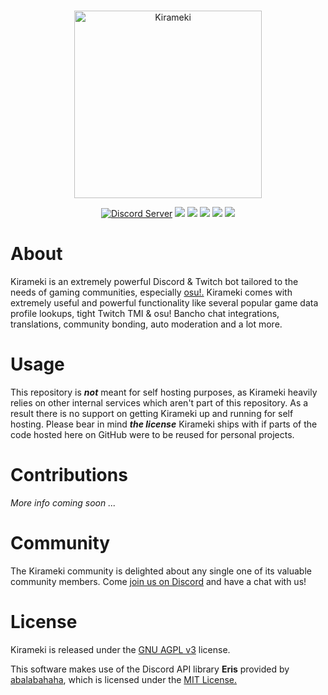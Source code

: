 <div align="center">
    <br>
    <p><img src="https://img.kirameki.one/2v01x5KE.png" height="300" alt="Kirameki"></p>
    <a href="https://discord.gg/kKPZdA6"><img src="https://discordapp.com/api/guilds/464440032577716238/embed.png" alt="Discord Server"/></a>
    <a href="https://www.gnu.org/licenses/agpl-3.0.html"><img src="https://img.shields.io/badge/license-AGPL%20v3-FF9175.svg"></a>
    <a href="https://abal.moe/Eris/"><img src="https://img.shields.io/badge/library-Eris-FF9175.svg"></a>
    <a href="https://github.com/riyacchi/chariot.js"><img src="https://img.shields.io/badge/framework-Chariot.js-FF9185.svg"></a>
    <img src="https://img.shields.io/badge/database-MySQL-FF9185.svg">
    <img src="https://img.shields.io/badge/node-10.15.3-FF9185.svg">
</div>

# About
Kirameki is an extremely powerful Discord & Twitch bot tailored to the needs of gaming communities, especially [osu!.](https://osu.ppy.sh) Kirameki comes with extremely useful and powerful functionality like several popular game data profile lookups, tight Twitch TMI & osu! Bancho chat integrations, translations, community bonding, auto moderation and a lot more.

# Usage
This repository is ***not*** meant for self hosting purposes, as Kirameki heavily relies on other internal services which aren't part of this repository. As a result there is no support on getting Kirameki up and running for self hosting. Please bear in mind ***the license*** Kirameki ships with if parts of the code hosted here on GitHub were to be reused for personal projects.

# Contributions
*More info coming soon ...*

# Community
The Kirameki community is delighted about any single one of its valuable community members. Come [join us on Discord](https://discord.gg/kKPZdA6) and have a chat with us!

# License
Kirameki is released under the [GNU AGPL v3](https://www.gnu.org/licenses/agpl-3.0.html) license.

This software makes use of the Discord API library **Eris** provided by [abalabahaha](https://github.com/abalabahaha/eris), which is licensed under the [MIT License.](https://opensource.org/licenses/MIT)

